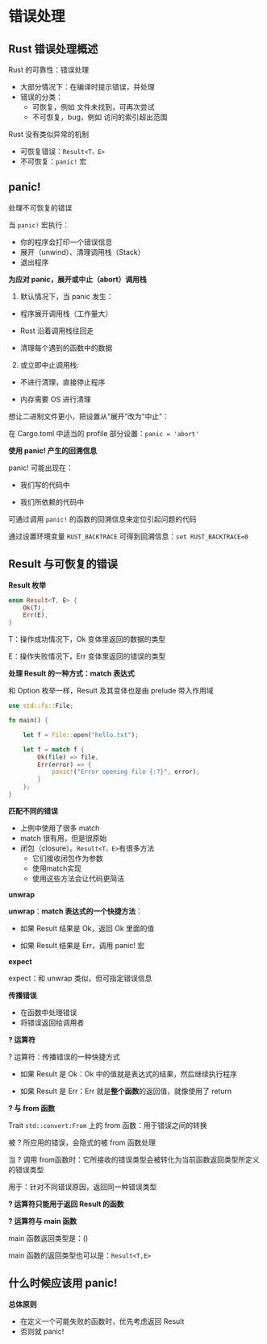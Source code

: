 # 错误处理

## Rust 错误处理概述

Rust 的可靠性：错误处理

- 大部分情况下：在编译时提示错误，并处理
- 错误的分类：
    - 可恢复，例如 文件未找到，可再次尝试
    - 不可恢复，bug，例如 访问的索引超出范围

Rust 没有类似异常的机制

- 可恢复错误：`Result<T，E>`
- 不可恢复：`panic!` 宏

## panic!

处理不可恢复的错误

当 `panic!` 宏执行：

- 你的程序会打印一个错误信息
- 展开（unwind）、清理调用栈（Stack）
- 退出程序

**为应对 panic，展开或中止（abort）调用栈**

1. 默认情况下，当 panic 发生：

- 程序展开调用栈（工作量大）

- Rust 沿着调用栈往回走

- 清理每个遇到的函数中的数据

2. 或立即中止调用栈:

- 不进行清理，直接停止程序

- 内存需要 OS 进行清理

想让二进制文件更小，把设置从“展开”改为“中止”：

在 Cargo.toml 中适当的 profile 部分设置：`panic = 'abort'`

**使用 panic! 产生的回溯信息**

panic! 可能出现在：

- 我们写的代码中

- 我们所依赖的代码中

可通过调用 `panic!` 的函数的回溯信息来定位引起问题的代码

通过设置环境变量 `RUST_BACKTRACE` 可得到回溯信息：`set RUST_BACKTRACE=0`

## Result 与可恢复的错误

**Result 枚举**

```rust
enum Result<T, E> {
	Ok(T),
	Err(E),
}
```

T：操作成功情况下，Ok 变体里返回的数据的类型

E：操作失败情况下，Err 变体里返回的错误的类型

**处理 Result 的一种方式：match 表达式**

和 Option 枚举一样，Result 及其变体也是由 prelude 带入作用域

```rust
use std::fs::File;

fn main() {

    let f = File::open("hello.txt");

    let f = match f {
        Ok(file) => file,
        Err(error) => {
            panic!("Error opening file {:?}", error);
        }
    };
}
```

**匹配不同的错误**

- 上例中使用了很多 match
- match 很有用，但是很原始
- 闭包（closure）。`Result<T，E>`有很多方法
    - 它们接收闭包作为参数
    - 使用match实现
    - 使用这些方法会让代码更简洁

**unwrap**

**unwrap**：**match 表达式的一个快捷方法**：

- 如果 Result 结果是 Ok，返回 Ok 里面的值

- 如果 Result 结果是 Err，调用 panic! 宏

**expect**

expect：和 unwrap 类似，但可指定错误信息

**传播错误**

- 在函数中处理错误
- 将错误返回给调用者

**? 运算符**

? 运算符：传播错误的一种快捷方式

- 如果 Result 是 Ok：Ok 中的值就是表达式的结果，然后继续执行程序

- 如果 Result 是 Err：Err 就是**整个函数**的返回值，就像使用了 return

**? 与 from 函数**

Trait `std::convert:From` 上的 from 函数：用于错误之间的转换

被 ? 所应用的错误，会隐式的被 from 函数处理

当 ? 调用 from函数时：它所接收的错误类型会被转化为当前函数返回类型所定义的错误类型

用于：针对不同错误原因，返回同一种错误类型

**? 运算符只能用于返回 Result 的函数**

**? 运算符与 main 函数**

main 函数返回类型是：()

main 函数的返回类型也可以是：`Result<T,E>`

## 什么时候应该用 panic!

**总体原则**

- 在定义一个可能失败的函数时，优先考虑返回 Result
- 否则就 panic!